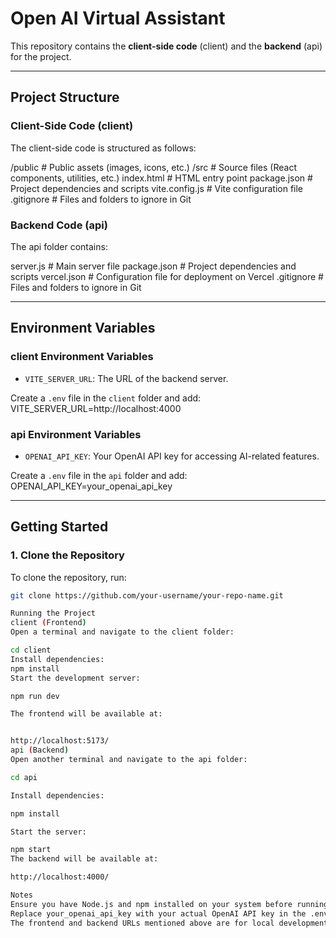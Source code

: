# Open AI Virtual Assistant

This repository contains the **client-side code** (client) and the **backend** (api) for the project.

---

## Project Structure

### Client-Side Code (client)
The client-side code is structured as follows:

/public # Public assets (images, icons, etc.) /src # Source files (React components, utilities, etc.) index.html # HTML entry point package.json # Project dependencies and scripts vite.config.js # Vite configuration file .gitignore # Files and folders to ignore in Git


### Backend Code (api)
The api folder contains:

server.js # Main server file package.json # Project dependencies and scripts vercel.json # Configuration file for deployment on Vercel .gitignore # Files and folders to ignore in Git


---

## Environment Variables

### client Environment Variables
- `VITE_SERVER_URL`: The URL of the backend server.

Create a `.env` file in the `client` folder and add:
VITE_SERVER_URL=http://localhost:4000


### api Environment Variables
- `OPENAI_API_KEY`: Your OpenAI API key for accessing AI-related features.

Create a `.env` file in the `api` folder and add:
OPENAI_API_KEY=your_openai_api_key


---

## Getting Started

### 1. Clone the Repository
To clone the repository, run:
```bash
git clone https://github.com/your-username/your-repo-name.git

Running the Project
client (Frontend)
Open a terminal and navigate to the client folder:

cd client
Install dependencies:
npm install
Start the development server:

npm run dev

The frontend will be available at:


http://localhost:5173/
api (Backend)
Open another terminal and navigate to the api folder:

cd api

Install dependencies:

npm install

Start the server:

npm start
The backend will be available at:

http://localhost:4000/

Notes
Ensure you have Node.js and npm installed on your system before running the commands.
Replace your_openai_api_key with your actual OpenAI API key in the .env file for the API.
The frontend and backend URLs mentioned above are for local development.

